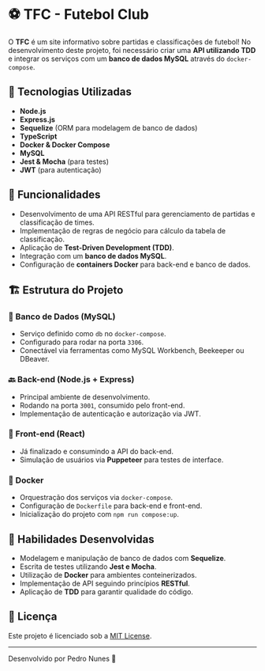 # ⚽ TFC - Futebol Club

O **TFC** é um site informativo sobre partidas e classificações de futebol! No desenvolvimento deste projeto, foi necessário criar uma **API utilizando TDD** e integrar os serviços com um **banco de dados MySQL** através do `docker-compose`.

## 🚀 Tecnologias Utilizadas

- **Node.js**
- **Express.js**
- **Sequelize** (ORM para modelagem de banco de dados)
- **TypeScript**
- **Docker & Docker Compose**
- **MySQL**
- **Jest & Mocha** (para testes)
- **JWT** (para autenticação)

## 🎯 Funcionalidades

- Desenvolvimento de uma API RESTful para gerenciamento de partidas e classificação de times.
- Implementação de regras de negócio para cálculo da tabela de classificação.
- Aplicação de **Test-Driven Development (TDD)**.
- Integração com um **banco de dados MySQL**.
- Configuração de **containers Docker** para back-end e banco de dados.

## 🏗️ Estrutura do Projeto

### 📂 Banco de Dados (MySQL)
- Serviço definido como `db` no `docker-compose`.
- Configurado para rodar na porta `3306`.
- Conectável via ferramentas como MySQL Workbench, Beekeeper ou DBeaver.

### 🔙 Back-end (Node.js + Express)
- Principal ambiente de desenvolvimento.
- Rodando na porta `3001`, consumido pelo front-end.
- Implementação de autenticação e autorização via JWT.

### 🎨 Front-end (React)
- Já finalizado e consumindo a API do back-end.
- Simulação de usuários via **Puppeteer** para testes de interface.

### 🐳 Docker
- Orquestração dos serviços via `docker-compose`.
- Configuração de `Dockerfile` para back-end e front-end.
- Inicialização do projeto com `npm run compose:up`.

## 🚵 Habilidades Desenvolvidas

- Modelagem e manipulação de banco de dados com **Sequelize**.
- Escrita de testes utilizando **Jest e Mocha**.
- Utilização de **Docker** para ambientes conteinerizados.
- Implementação de API seguindo princípios **RESTful**.
- Aplicação de **TDD** para garantir qualidade do código.

## 📜 Licença

Este projeto é licenciado sob a [MIT License](LICENSE).

---

Desenvolvido por Pedro Nunes 🚀



